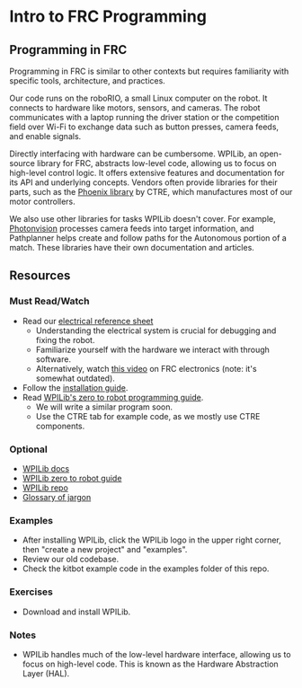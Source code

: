 # Intro to FRC Programming

## Programming in FRC

Programming in FRC is similar to other contexts but requires familiarity with specific tools, architecture, and practices.

Our code runs on the roboRIO, a small Linux computer on the robot. It connects to hardware like motors, sensors, and cameras. The robot communicates with a laptop running the driver station or the competition field over Wi-Fi to exchange data such as button presses, camera feeds, and enable signals.

Directly interfacing with hardware can be cumbersome. WPILib, an open-source library for FRC, abstracts low-level code, allowing us to focus on high-level control logic. It offers extensive features and documentation for its API and underlying concepts. Vendors often provide libraries for their parts, such as the [Phoenix library](https://v6.docs.ctr-electronics.com/en/stable/) by CTRE, which manufactures most of our motor controllers.

We also use other libraries for tasks WPILib doesn't cover. For example, [Photonvision](../Libraries/VISION.md) processes camera feeds into target information, and Pathplanner helps create and follow paths for the Autonomous portion of a match. These libraries have their own documentation and articles.

## Resources

### Must Read/Watch

- Read our [electrical reference sheet](../General/ElectronicsCrashCourse.md)
  - Understanding the electrical system is crucial for debugging and fixing the robot.
  - Familiarize yourself with the hardware we interact with through software.
  - Alternatively, watch [this video](https://www.youtube.com/watch?v=XHx3JeTk0Qw) on FRC electronics (note: it's somewhat outdated).
- Follow the [installation guide](https://docs.wpilib.org/en/stable/docs/zero-to-robot/step-2/wpilib-setup.html).
- Read [WPILib's zero to robot programming guide](https://docs.wpilib.org/en/stable/docs/zero-to-robot/step-4/creating-test-drivetrain-program-cpp-java.html).
  - We will write a similar program soon.
  - Use the CTRE tab for example code, as we mostly use CTRE components.

### Optional

- [WPILib docs](https://docs.wpilib.org/en/stable/index.html)
- [WPILib zero to robot guide](https://docs.wpilib.org/en/stable/docs/zero-to-robot/introduction.html)
- [WPILib repo](https://github.com/wpilibsuite/allwpilib)
- [Glossary of jargon](https://docs.wpilib.org/en/stable/docs/software/frc-glossary.html)

### Examples

- After installing WPILib, click the WPILib logo in the upper right corner, then "create a new project" and "examples".
- Review our old codebase.
- Check the kitbot example code in the examples folder of this repo.

### Exercises

- Download and install WPILib.

### Notes

- WPILib handles much of the low-level hardware interface, allowing us to focus on high-level code. This is known as the Hardware Abstraction Layer (HAL).
